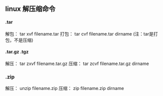 ## linux 解压缩命令

#### .tar
解包： tar xvf filename.tar
打包： tar cvf filename.tar dirname
(注：tar是打包，不是压缩)

#### .tar.gz  .tgz
解压： tar zxvf filename.tar.gz
压缩： tar zcvf filename.tar.gz dirname

### .zip
解压： unzip filename.zip
压缩： zip filename.zip dirname
